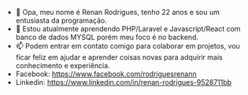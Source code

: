 - 👋 Opa, meu nome é Renan Rodrigues, tenho 22 anos e sou um entusiasta da programação.
- 🌱 Estou atualmente aprendendo PHP/Laravel e Javascript/React com banco de dados MYSQL porém meu foco é no backend.
- 📫 Podem entrar em contato comigo para colaborar em projetos, vou ficar feliz em ajudar e aprender coisas novas para adquirir mais conhecimento e experiência.
- Facebook: https://www.facebook.com/rodriguesrenann
- Linkedin: https://www.linkedin.com/in/renan-rodrigues-9528711bb


